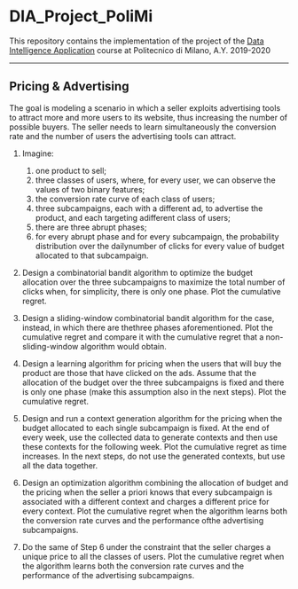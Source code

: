 # DIA_Project_PoliMi
This repository contains the implementation of the project of the [Data Intelligence Application](https://www4.ceda.polimi.it/manifesti/manifesti/controller/ManifestoPublic.do?EVN_DETTAGLIO_RIGA_MANIFESTO=evento&aa=2019&k_cf=225&k_corso_la=481&k_indir=T2A&codDescr=054444&lang=IT&semestre=2&idGruppo=3925&idRiga=239696) course at Politecnico di Milano, A.Y. 2019-2020

---
## Pricing & Advertising

The goal is modeling a scenario in which a seller exploits advertising tools to attract more and more users to its website, thus increasing the number of possible buyers. The seller needs to learn simultaneously the conversion rate and the number of users the advertising tools can attract.
1. Imagine:
    1. one product to sell;
    2. three classes of users, where, for every user, we can observe the values of two binary features;
    3. the conversion rate curve of each class of users;
    4. three subcampaigns, each with a different ad, to advertise the product, and each targeting adifferent class of users;
    5. there are three abrupt phases;
    6. for every abrupt phase and for every subcampaign, the probability distribution over the dailynumber of clicks for every value of budget allocated to that subcampaign.

2. Design  a  combinatorial  bandit  algorithm  to  optimize  the  budget  allocation  over  the  three subcampaigns to maximize the total number of clicks when, for simplicity, there is only one phase. Plot the cumulative regret.

3. Design a sliding-window combinatorial bandit algorithm for the case, instead, in which there are thethree phases aforementioned. Plot the cumulative regret and compare it with the cumulative regret that a non-sliding-window algorithm would obtain.

4. Design a learning algorithm for pricing when the users that will buy the product are those that have clicked on the ads. Assume that the allocation of the budget over the three subcampaigns is fixed and there is only one phase (make this assumption also in the next steps). Plot the cumulative regret.

5. Design and run a context generation algorithm for the pricing when the budget allocated to each single subcampaign is fixed. At the end of every week, use the collected data to generate contexts and then use these contexts for the following week. Plot the cumulative regret as time increases. In the next steps, do not use the generated contexts, but use all the data together.

6. Design an optimization algorithm combining the allocation of budget and the pricing when the seller a priori knows that every subcampaign is associated with a different context and charges a different price for every context. Plot the cumulative regret when the algorithm learns both the conversion rate curves and the performance ofthe advertising subcampaigns.

7. Do the same of Step 6 under the constraint that the seller charges a unique price to all the classes of users. Plot the cumulative regret when the algorithm learns both the conversion rate curves and the performance of the advertising subcampaigns.
